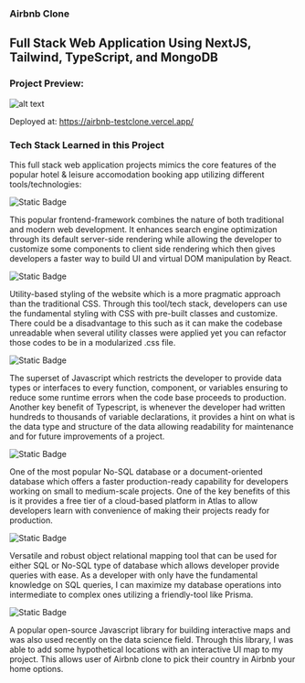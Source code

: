 ### Airbnb Clone
## Full Stack Web Application Using NextJS, Tailwind, TypeScript, and MongoDB


### Project Preview:
![alt text](image.png)

Deployed at: https://airbnb-testclone.vercel.app/

### Tech Stack Learned in this Project

This full stack web application projects mimics the core features of the popular hotel & leisure accomodation
booking app utilizing different tools/technologies:

![Static Badge](https://img.shields.io/badge/Next_JS-%23111000?style=flat-square&logo=nextdotjs)

This popular frontend-framework combines the nature of both traditional and modern web development. It enhances search engine optimization through its default server-side rendering while allowing the developer to customize some components to client side rendering which then gives developers a faster way to build UI and virtual DOM manipulation by React.

![Static Badge](https://img.shields.io/badge/Tailwind_CSS-%23111000?style=flat-square&logo=tailwindcss&logoColor=%2306B6D4)

Utility-based styling of the website which is a more pragmatic approach than the traditional CSS. Through this tool/tech stack, developers can use the fundamental styling with CSS with pre-built classes and customize. There could be a disadvantage to this such as it can make the codebase unreadable when several utility classes were applied yet you can refactor those codes to be in a modularized .css file.

![Static Badge](https://img.shields.io/badge/Typescript-%23111000?style=flat-square&logo=typescript&logoColor=%233178C6)

The superset of Javascript which restricts the developer to provide data types or interfaces to every function, component, or variables ensuring to reduce some runtime errors when the code base proceeds to production. Another key benefit of Typescript, is whenever the developer had written hundreds to thousands of variable declarations, it provides a hint on what is the data type and structure of the data allowing readability for maintenance and for future improvements of a project.

![Static Badge](https://img.shields.io/badge/Mongo_DB-%23111000?style=flat-square&logo=mongodb&logoColor=%2347A248)

One of the most popular No-SQL database or a document-oriented database which offers a faster production-ready capability for developers working on small to medium-scale projects. One of the key benefits of this is it provides a free tier of a cloud-based platform in Atlas to allow developers learn with convenience of making their projects ready for production.

![Static Badge](https://img.shields.io/badge/Prisma-%23111000?style=flat-square&logo=prisma&logoColor=%23F4F3F2)

Versatile and robust object relational mapping tool that can be used for either SQL or No-SQL type of database which allows developer provide queries with ease. As a developer with only have the fundamental knowledge on SQL queries, I can maximize my database operations into intermediate to complex ones utilizing a friendly-tool like Prisma.


![Static Badge](https://img.shields.io/badge/Leaflet_JS-%23111000?style=flat-square&logo=leaflet&logoColor=%23199900)

A popular open-source Javascript library for building interactive maps and was also used recently on the data science field. Through this library, I was able to add some hypothetical locations with an interactive UI map to my project. This allows user of Airbnb clone to pick their country in Airbnb your home options.
